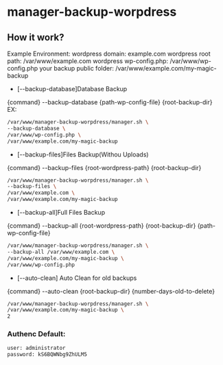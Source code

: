 # manager-backup-worpdress

## How it work?

Example Environment:
wordpress domain: example.com
wordpress root path: /var/www/example.com
wordpress wp-config.php:  /var/www/wp-config.php
your backup public folder:  /var/www/example.com/my-magic-backup

- [--backup-database]Database Backup

{command} --backup-database {path-wp-config-file} {root-backup-dir}
EX:
```sh
/var/www/manager-backup-worpdress/manager.sh \
--backup-database \
/var/www/wp-config.php \
/var/www/example.com/my-magic-backup
```

- [--backup-files]Files Backup(Withou Uploads)

{command} --backup-files {root-wordpress-path} {root-backup-dir}
```sh
/var/www/manager-backup-worpdress/manager.sh \
--backup-files \
/var/www/example.com \
/var/www/example.com/my-magic-backup
```

- [--backup-all]Full Files Backup

{command} --backup-all {root-wordpress-path} {root-backup-dir} {path-wp-config-file}
```sh
/var/www/manager-backup-worpdress/manager.sh \
--backup-all /var/www/example.com \
/var/www/example.com/my-magic-backup \
/var/www/wp-config.php
```

- [--auto-clean] Auto Clean for old backups

{command} --auto-clean {root-backup-dir} {number-days-old-to-delete}
```sh
/var/www/manager-backup-worpdress/manager.sh \
/var/www/example.com/my-magic-backup \
2
```

### Authenc Default:
```sh
user: administrator
password: kS6BQWNbg9ZhULM5
```
